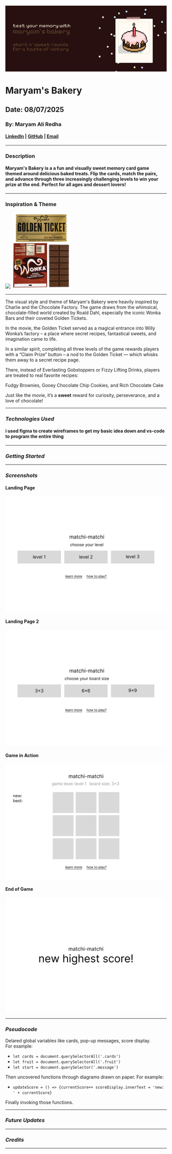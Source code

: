 ![](icons/header.png)
# Maryam's Bakery
## Date: 08/07/2025

### By: Maryam Ali Redha

#### [LinkedIn](https://www.linkedin.com/in/maryam-ali-hasan-98b9a3282/) | [GitHub](https://github.com/maryamalihasanebrahim) | [Email](http://www.gmail.com/)

---

### **Description**

#### Maryam's Bakery is a a fun and visually sweet memory card game themed around delicious baked treats. Flip the cards, match the pairs, and advance through three increasingly challenging levels to win your prize at the end. Perfect for all ages and dessert lovers!
---

### **Inspiration & Theme**
<!-- charlie & the choco fac -->
<!-- ![](https://m.media-amazon.com/images/I/81Dp5Of3zeL.jpg) -->
<img src="https://m.media-amazon.com/images/I/81Dp5Of3zeL.jpg" width="150">
<img src="icons/golden_ticket_bar.png" width="185">

---

The visual style and theme of Maryam's Bakery were heavily inspired by Charlie and the Chocolate Factory. The game draws from the whimsical, chocolate-filled world created by Roald Dahl, especially the iconic Wonka Bars and their coveted Golden Tickets.

In the movie, the Golden Ticket served as a magical entrance into Willy Wonka’s factory – a place where secret recipes, fantastical sweets, and imagination came to life.

In a similar spirit, completing all three levels of the game rewards players with a “Claim Prize” button – a nod to the Golden Ticket — which whisks them away to a secret recipe page. 

There, instead of Everlasting Gobstoppers or Fizzy Lifting Drinks, players are treated to real favorite recipes:

Fudgy Brownies, Gooey Chocolate Chip Cookies, and Rich Chocolate Cake

Just like the movie, it’s a **sweet** reward for curiosity, perseverance, and a love of chocolate!

---
### **_Technologies Used_**

#### i used figma to create wireframes to get my basic idea down and vs-code to program the entire thing

---

### **_Getting Started_**

---

### **_Screenshots_**

#### Landing Page

![Landing Page](images/landing.png)

#### Landing Page 2

![Landing Page 2](images/landing-2.png)

#### Game in Action

![Game in Action](images/game.png)

#### End of Game

![End of a Game](images/end.png)

---

### **_Pseudocode_**

Delared global variables like cards, pop-up messages, score display.  
For example:

- `let cards = document.querySelectorAll('.cards')`
- `let fruit = document.querySelectorAll('.fruit')`
- `let start = document.querySelector('.message')`

Then uncovered functions through diagrams drawn on paper.
For example:

- `updateScore = () => {currentScore++ scoreDisplay.innerText = 'new: ' + currentScore}`

Finally invoking those functions.

---

### **_Future Updates_**

---

### **_Credits_**

---
